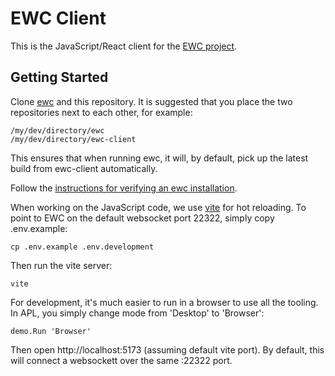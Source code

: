 # EWC Client

This is the JavaScript/React client for the [EWC project](https://github.com/dyalog/ewc).

## Getting Started

Clone [ewc](https://github.com/dyalog/ewc) and this repository. It is suggested
that you place the two repositories next to each other, for example:

    /my/dev/directory/ewc
    /my/dev/directory/ewc-client

This ensures that when running ewc, it will, by default, pick up the latest
build from ewc-client automatically.

Follow the [instructions for verifying an ewc installation](https://dyalog.github.io/ewc/0.2/Usage/Installation/).

When working on the JavaScript code, we use [vite](https://vite.dev) for hot
reloading. To point to EWC on the default websocket port 22322, simply copy
.env.example:

    cp .env.example .env.development

Then run the vite server:

    vite

For development, it's much easier to run in a browser to use all the tooling.
In APL, you simply change mode from 'Desktop' to 'Browser':

    demo.Run 'Browser'

Then open http://localhost:5173 (assuming default vite port). By default, this
will connect a websockett over the same :22322 port.

